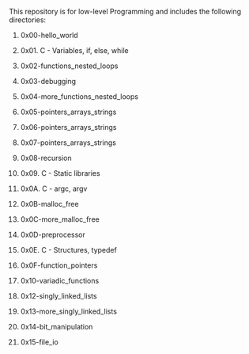 This repository is for low-level Programming and includes the following directories:

1) 0x00-hello_world

2) 0x01. C - Variables, if, else, while

3) 0x02-functions_nested_loops

4) 0x03-debugging

5) 0x04-more_functions_nested_loops

6) 0x05-pointers_arrays_strings

7) 0x06-pointers_arrays_strings

8) 0x07-pointers_arrays_strings

9) 0x08-recursion

10) 0x09. C - Static libraries

11)  0x0A. C - argc, argv

12) 0x0B-malloc_free

13) 0x0C-more_malloc_free

14) 0x0D-preprocessor

15)  0x0E. C - Structures, typedef

16) 0x0F-function_pointers

17) 0x10-variadic_functions

18) 0x12-singly_linked_lists

19) 0x13-more_singly_linked_lists

20) 0x14-bit_manipulation

21) 0x15-file_io
